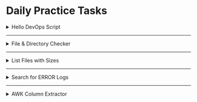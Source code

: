 
 
 # Daily Practice Tasks

 <details>
<summary> Hello DevOps Script </summary>



1. Open a new file with Vim

```bash
vi hello_devops.sh
```
2. Enter Insert mode by pressing `i`.
```vim
#!/bin/bash  #Bash scripts start with a shebang
echo "Hello DevOps"
```
3. Press `Esc` to exit Insert mode.
4. Type `:wq` to save and quit.
5. Make the script executable:
```bash
chmod +x hello_devops.sh
```
6. Run the script:
```bash
./hello_devops.sh
```

 </details>

---------

 <details>
<summary> File & Directory Checker </summary>
 
```bash
#!/bin/bash

# Check if no argument was passed
if [ -z "$1" ]; then  # Length of argument is zero
  echo "No file argument given"
  exit 1
fi

# Check if argument is a regular file
if [ -f "$1" ]; then  # Is a regular file
  echo "$1 is a regular file."

# Check if argument is a directory
elif [ -d "$1" ]; then  # Is a directory
  echo "$1 is a directory."

# If it's neither a file nor a directory
else
  echo "$1 does not exist."
fi  # End of if block

```

 </details>

 -----


 <details>
<summary> List Files with Sizes </summary>
  

 

```bash
#!/bin/bash

printf "%-30s %10s\n" "Filename" "Size (KB)"
printf "%-30s %10s\n" "--------" "----------"

for file in *; do # Loop through all files in the current directory
  if [ -f "$file" ]; then
    size_bytes=$(stat %s "$file")         # Get size in bytes
    size_kb=$(( (size_bytes + 1023) / 1024 )) # Round up to next KB
    printf "%-30s %10s\n" "$file" "$size_kb"
  fi
done
```
The ```stat```  providing detailed statistics about files and file systems 


The ```c%s```   use the specified FORMAT with total size, in bytes




```bash 

chmod +x list_files_with_sizes.sh
./list_files_with_sizes.sh

Filename                        Size (KB)
--------                       ----------
file_directory_checker.sh               1
hello_devops.sh                         1
list_files_with_sizes.sh                1
```

</details>

----




<details>
<summary> Search for ERROR Logs </summary> 



```bash

#!/bin/bash
log_file="access.log"

if [ ! -f "$log_file" ]; then 
  echo "File $log_file not found!"
  exit 1
fi

echo "Lines containing 'ERROR':"
grep "ERROR" "$log_file" #search for the word ERROR

echo
count=$(grep -o "ERROR" "$log_file" | wc -l) 
echo "Total 'ERROR' occurrences: $count"

```

```grep```  searches  for PATTERNS in each FILE.

```-o```, ```--only-matching```
              Print  only the matched (non-empty) parts of a matching  
              line, with each such part on a separate output line. 

```-l```, ```--lines```
              print the newline counts



```bash
chmod +x search_error_logs.sh
./search_error_logs.sh

Lines containing 'ERROR':
2025-05-13 12:00:03 [ERROR] Failed to connect to database
2025-05-13 12:00:09 [ERROR] Invalid user credentials

Total 'ERROR' occurrences: 2
```
</details>

---

<details>
<summary> AWK Column Extractor  </summary> 

 Sample `data.csv`

```csv
id,name,age
1,Alice,30
2,Bob,25
3,Charlie,28
4,David,40
5,Eve,22
```


```bash
awk -F',' '{print $2}' data.csv
```

```awk``` A scripting tool for pattern scanning and text processing

```-F','``` Sets the field separator to a comma ```,```, since it's a CSV

```{print $2}``` Prints the second column from each row. 


</details>










